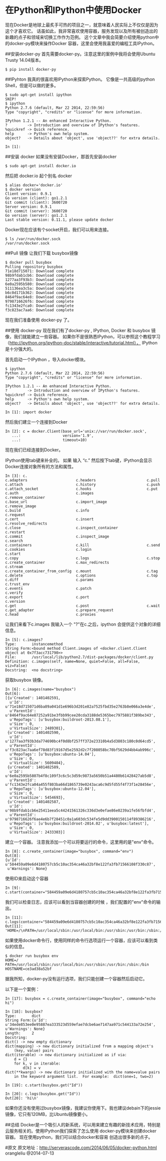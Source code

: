 ﻿在Python和IPython中使用Docker
========================


现在Docker是地球上最炙手可热的项目之一，就意味着人民实际上不仅仅是因为这个才喜欢它。
话虽如此，我非常喜欢使用容器，服务发现以及所有被创造出的新趣的点子和领域来切换工作作为范例。
这个文章中我会简要介绍使用python中的docker-py模块来操作Docker 容器，这里会使用我喜爱的编程工具IPython。

##安装docker-py
首先需要docker-py。注意这里的案例中我将会使用Ubuntu Trusty 14.04版本。

    $ pip install docker-py

##IPyhton
我真的很喜欢用IPython来探索Python。 它像是一共高级的python Shell，但是可以做的更多。

    $ sudo apt-get install ipython
    SNIP!
    $ ipython
    Python 2.7.6 (default, Mar 22 2014, 22:59:56)
    Type "copyright", "credits" or "license" for more information.

    IPython 1.2.1 -- An enhanced Interactive Python.
    ?         -> Introduction and overview of IPython's features.
    %quickref -> Quick reference.
    help      -> Python's own help system.
    object?   -> Details about 'object', use 'object??' for extra details.

    In [1]:


##安装 docker
如果没有安装Docker，那首先安装docker

    $ sudo apt-get install docker.io

然后把 docker.io 起个别名 docker

    $ alias docker='docker.io'
    $ docker version
    Client version: 0.9.1
    Go version (client): go1.2.1
    Git commit (client): 3600720
    Server version: 0.9.1
    Git commit (server): 3600720
    Go version (server): go1.2.1
    Last stable version: 0.11.1, please update docker

Docker现在应该有个socket开启，我们可以用来连接。

    $ ls /var/run/docker.sock
    /var/run/docker.sock

##Pull 镜像
让我们下载 busybox镜像

    $ docker pull busybox
    Pulling repository busybox
    71e18d715071: Download complete
    98b9fdab1cb6: Download complete
    1277aa3f93b3: Download complete
    6e0a2595b580: Download complete
    511136ea3c5a: Download complete
    b6c0d171b362: Download complete
    8464f9ac64e8: Download complete
    9798716626f6: Download complete
    fc1343e2fca0: Download complete
    f3c823ac7aa6: Download complete

现在我们准备使用 docker-py 了。

##使用 docker-py
现在我们有了docker-py , IPython, Docker 和 busybox 镜像，我们就能建立一些容器。
如果你不是很熟悉IPython，可以参照这个教程学习（http://ipython.org/ipython-doc/stable/interactive/tutorial.html），
IPython是十分强大的。

首先启动一个IPython ，导入docker模块。

    $ ipython
    Python 2.7.6 (default, Mar 22 2014, 22:59:56)
    Type "copyright", "credits" or "license" for more information.

    IPython 1.2.1 -- An enhanced Interactive Python.
    ?         -> Introduction and overview of IPython's features.
    %quickref -> Quick reference.
    help      -> Python's own help system.
    object?   -> Details about 'object', use 'object??' for extra details.

    In [1]: import docker

然后我们建立一个连接到Docker

    In [2]: c = docker.Client(base_url='unix://var/run/docker.sock',
       ...:                   version='1.9',
       ...:                   timeout=10)

现在我们已经连接到Docker。

IPython使用tab键来补全的。 如果 输入 “c.” 然后按下tab键，IPython会显示Docker连接对象所有的方法和属性。

    In [3]: c.
    c.adapters                      c.headers                       c.pull
    c.attach                        c.history                       c.push
    c.attach_socket                 c.hooks                         c.put
    c.auth                          c.images                        c.remove_container
    c.base_url                      c.import_image                  c.remove_image
    c.build                         c.info                          c.request
    c.cert                          c.insert                        c.resolve_redirects
    c.close                         c.inspect_container             c.restart
    c.commit                        c.inspect_image                 c.search
    c.containers                    c.kill                          c.send
    c.cookies                       c.login                         c.start
    c.copy                          c.logs                          c.stop
    c.create_container              c.max_redirects                 c.stream
    c.create_container_from_config  c.mount                         c.tag
    c.delete                        c.options                       c.top
    c.diff                          c.params                        c.trust_env
    c.events                        c.patch                         c.verify
    c.export                        c.port                          c.version
    c.get                           c.post                          c.wait
    c.get_adapter                   c.prepare_request
    c.head                          c.proxies

让我们来看下c.images   我输入一个 "?"在c.之后，ipython 会提供这个对象的详细信息。

    In [5]: c.images?
    Type:       instancemethod
    String Form:<bound method Client.images of <docker.client.Client object at 0x7f3acc731790>>
    File:       /usr/local/lib/python2.7/dist-packages/docker/client.py
    Definition: c.images(self, name=None, quiet=False, all=False, viz=False)
    Docstring:  <no docstring>

获取busybox 镜像。

    In [6]: c.images(name="busybox")
    Out[6]:
    [{u'Created': 1401402591,
      u'Id': u'71e18d715071d6ba89a041d1e696b3d201e82a7525fbd35e2763b8e066a3e4de',
      u'ParentId': u'8464f9ac64e87252a91be3fbb99cee20cda3188de5365bec7975881f389be343',
      u'RepoTags': [u'busybox:buildroot-2013.08.1'],
      u'Size': 0,
      u'VirtualSize': 2489301},
     {u'Created': 1401402590,
      u'Id': u'1277aa3f93b3da774690bc4f0d8bf257ff372e23310b4a5d3803c180c0d64cd5',
      u'ParentId': u'f3c823ac7aa6ef78d83f19167d5e2592d2c7f208058bc70bf5629d4bb4ab996c',
      u'RepoTags': [u'busybox:ubuntu-14.04'],
      u'Size': 0,
      u'VirtualSize': 5609404},
     {u'Created': 1401402589,
      u'Id': u'6e0a2595b5807b4f8c109f3c6c5c3d59c9873a5650b51a4480b61428427ab5d8',
      u'ParentId': u'fc1343e2fca04a455f803ba66d1865739e0243aca6c9d5fd55f4f73f1e28456e',
      u'RepoTags': [u'busybox:ubuntu-12.04'],
      u'Size': 0,
      u'VirtualSize': 5454693},
     {u'Created': 1401402587,
      u'Id': u'98b9fdab1cb6e25411eea5c44241561326c336d3e0efae86e0239a1fe56fbfd4',
      u'ParentId': u'9798716626f6ae4e6b7f28451c0a1a603dc534fe5d9dd3900150114f89386216',
      u'RepoTags': [u'busybox:buildroot-2014.02', u'busybox:latest'],
      u'Size': 0,
      u'VirtualSize': 2433303}]

建立一个容器。 注意我添加一个可以将要运行的命令，这里用的是"env"命令。

    In [8]: c.create_container(image="busybox", command="env")
    Out[8]:
    {u'Id': u'584459a09e6d4180757cb5c10ac354ca46a32bf8e122fa3fb71566108f330c87',
     u'Warnings': None}

使用ID来启动这个容器

    In [9]: c.start(container="584459a09e6d4180757cb5c10ac354ca46a32bf8e122fa3fb71566108f330c87")

我们可以检查日志，应该可以看到当容器创建的时候 ，我们配置的"env"命令的输出。

    In [11]: c.logs(container="584459a09e6d4180757cb5c10ac354ca46a32bf8e122fa3fb71566108f330c87")
    Out[11]: 'HOME=/\nPATH=/usr/local/sbin:/usr/local/bin:/usr/sbin:/usr/bin:/sbin:/bin\nHOSTNAME=584459a09e6d\n'

如果使用docker命令行，使用同样的命令行选项运行一个容器，应该可以看到类似的信息。

    $ docker run busybox env
    HOME=/
    PATH=/usr/local/sbin:/usr/local/bin:/usr/sbin:/usr/bin:/sbin:/bin
    HOSTNAME=ce3ad38a52bf

据我所知，docker-py没有运行选项，我们只能创建一个容器然后启动它。

以下是一个案例：

    In [17]: busybox = c.create_container(image="busybox", command="echo hi")

    In [18]: busybox?
    Type:       dict
    String Form:{u'Id': u'34ede853ee0e95887ea333523d559efae7dcbe6ae7147aa971c544133a72e254', u'Warnings': None}
    Length:     2
    Docstring:
    dict() -> new empty dictionary
    dict(mapping) -> new dictionary initialized from a mapping object's
        (key, value) pairs
    dict(iterable) -> new dictionary initialized as if via:
        d = {}
        for k, v in iterable:
            d[k] = v
    dict(**kwargs) -> new dictionary initialized with the name=value pairs
        in the keyword argument list.  For example:  dict(one=1, two=2)

    In [19]: c.start(busybox.get("Id"))

    In [20]: c.logs(busybox.get("Id"))
    Out[20]: 'hi\n'

如果你还没有使用过busybox镜像，我建议你使用下。我也建议debain下的jessie镜像，它只有120MB，比Ubuntu镜像要小。

##总结
Docker是一个吸引人的新系统，可以用来建立有趣的新技术应用，特别是云服务相关的。使用IPython我们探索了怎么使用
docker-py模块来创建docker 容器。 现在使用python，我们可以结合docker和容易 创造出很多新的点子。


#原文
原文地址：http://serverascode.com/2014/06/05/docker-python.html
orangleliu  @2014-07-13
